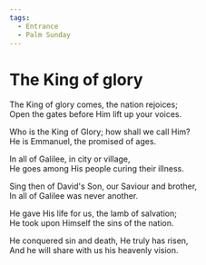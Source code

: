 ```yaml
---  
tags:  
  - Entrance  
  - Palm Sunday  
---  
```

# The King of glory  
  
The King of glory comes, the nation rejoices;  
Open the gates before Him lift up your voices.  
  
Who is the King of Glory; how shall we call Him?  
He is Emmanuel, the promised of ages.  
  
In all of Galilee, in city or village,  
He goes among His people curing their illness.  
  
Sing then of David's Son, our Saviour and brother,  
In all of Galilee was never another.  
  
He gave His life for us, the lamb of salvation;  
He took upon Himself the sins of the nation.  
  
He conquered sin and death, He truly has risen,  
And he will share with us his heavenly vision.  